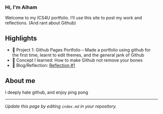 ### Hi, I'm Aiham
Welcome to my ICS4U portfolio. I’ll use this site to post my work and reflections. (And rant about Github)

## Highlights
- 🔧 Project 1: Github Pages Portfolio – Made a portfolio using github for the first time, learnt to edit themes, and the general jank of Github
- 🧠 Concept I learned: How to make Github not remove your bones
- 📝 Blog/Reflection: [Reflection #1](./posts/first_reflection.md)

## About me
I deeply hate github, and enjoy ping pong

---
*Update this page by editing `index.md` in your repository.*
